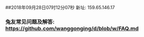 ##2018年09月28日07时12分07秒 新址: 159.65.146.17
### 兔友常见问题及解答: https://github.com/wanggonging/d/blob/w/FAQ.md
